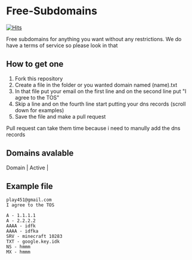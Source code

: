 # Free-Subdomains
[![Hits](https://hits.seeyoufarm.com/api/count/incr/badge.svg?url=https%3A%2F%2Fgithub.com%2Fplay451%2FFree-Subdomains&count_bg=%2379C83D&title_bg=%23555555&icon=&icon_color=%23E7E7E7&title=Veiws&edge_flat=false)](https://hits.seeyoufarm.com)

Free subdomains for anything you want without any restrictions. We do have a terms of service so please look in that

## How to get one

1. Fork this repository
2. Create a file in the folder or you wanted domain named (name).txt
3. In that file put your email on the first line and on the second line put "I agree to the TOS"
4. Skip a line and on the fourth line start putting your dns records (scroll down for examples)
5. Save the file and make a pull request

Pull request can take them time because i need to manully add the dns records

## Domains avalable 

Domain | Active |


## Example file

```
play451@gmail.com
I agree to the TOS

A - 1.1.1.1
A - 2.2.2.2
AAAA - idfk
AAAA - idfka
SRV - minecraft 10283
TXT - google.key.idk
NS - hmmm
MX - hmmm
```
